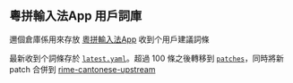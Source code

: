 ## 粵拼輸入法App 用戶詞庫

邇個倉庫係用來存放 [粵拼輸入法App](https://github.com/yuetyam/jyutping) 收到个用戶建議詞條

最新收到个詞條存於 [`latest.yaml`](latest.yaml)。超過 100 條之後轉移到 [`patches`](patches)，同時將新 patch 合併到 [rime-cantonese-upstream](https://github.com/CanCLID/rime-cantonese-upstream)
